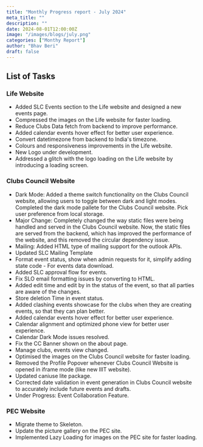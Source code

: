 ```yaml
---
title: "Monthly Progress report - July 2024"
meta_title: ""
description: ""
date: 2024-08-01T12:00:00Z
image: "/images/blogs/july.png"
categories: ["Monthy Report"]
author: "Bhav Beri"
draft: false
---
```


## List of Tasks

### Life Website
  - Added SLC Events section to the Life website and designed a new events page.
  - Compressed the images on the Life website for faster loading.
  - Reduce Clubs Data fetch from backend to improve performance.
  - Added calendar events hover effect for better user experience.
  - Convert datetimezone from backend to India's timezone.
  - Colours and responsiveness improvements in the Life website.
  - New Logo under development.
  - Addressed a glitch with the logo loading on the Life website by introducing a loading screen.

### Clubs Council Website
  - Dark Mode: Added a theme switch functionality on the Clubs Council website, allowing users to toggle between dark and light modes. Completed the dark mode pallete for the Clubs Council website. Pick user preference from local storage.
  - Major Change: Completely changed the way static files were being handled and served in the Clubs Council website. Now, the static files are served from the backend, which has improved the performance of the website, and this removed the circular dependency issue.
  - Mailing: Added HTML type of mailing support for the outlook APIs.
  - Updated SLC Mailing Template
  - Format event status, show when admin requests for it, simplify adding state code - For events data download.
  - Added SLC approval flow for events.
  - Fix SLO email formatting issues by converting to HTML.
  - Added edit time and edit by in the status of the event, so that all parties are aware of the changes.
  - Store deletion Time in event status.
  - Added clashing events showcase for the clubs when they are creating events, so that they can plan better.
  - Added calendar events hover effect for better user experience.
  - Calendar alignment and optimized phone view for better user experience.
  - Calendar Dark Mode issues resolved.
  - Fix the CC Banner shown on the about page.
  - Manage clubs, events view changed.
  - Optimised the images on the Clubs Council website for faster loading.
  - Removed the Profile Popover whenever Clubs Council Website is opened in iframe mode (like new IIIT website).
  - Updated caniuse lite package.
  - Corrected date validation in event generation in Clubs Council website  to accurately include future events and drafts.
  - Under Progress: Event Collaboration Feature.


### PEC Website
  - Migrate theme to Skeleton.
  - Update the picture gallery on the PEC site.
  - Implemented Lazy Loading for images on the PEC site for faster loading.
